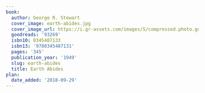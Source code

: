 ```yaml
---
book:
  author: George R. Stewart
  cover_image: earth-abides.jpg
  cover_image_url: https://i.gr-assets.com/images/S/compressed.photo.goodreads.com/books/1320505234l/93269._SX98_.jpg
  goodreads: '93269'
  isbn10: 0345487133
  isbn13: '9780345487131'
  pages: '345'
  publication_year: '1949'
  slug: earth-abides
  title: Earth Abides
plan:
  date_added: '2018-09-29'
---
```

